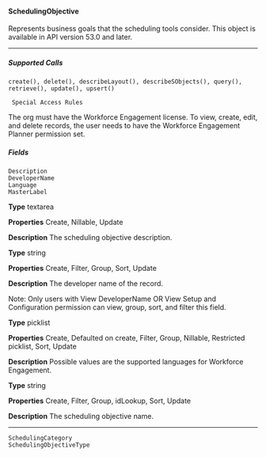 #### SchedulingObjective

Represents business goals that the scheduling tools consider. This object is available in API version 53.0 and later.


-----

##### Supported Calls
```
create(), delete(), describeLayout(), describeSObjects(), query(), retrieve(), update(), upsert()

 Special Access Rules

```
The org must have the Workforce Engagement license. To view, create, edit, and delete records, the user needs to have the Workforce
Engagement Planner permission set.

##### Fields

```
Description
DeveloperName
Language
MasterLabel

```

**Type**
textarea

**Properties**
Create, Nillable, Update

**Description**
The scheduling objective description.

**Type**
string

**Properties**
Create, Filter, Group, Sort, Update

**Description**
The developer name of the record.

Note: Only users with View DeveloperName OR View Setup and Configuration
permission can view, group, sort, and filter this field.

**Type**
picklist

**Properties**
Create, Defaulted on create, Filter, Group, Nillable, Restricted picklist, Sort, Update

**Description**
Possible values are the supported languages for Workforce Engagement.

**Type**
string

**Properties**
Create, Filter, Group, idLookup, Sort, Update

**Description**
The scheduling objective name.


-----

```
SchedulingCategory
SchedulingObjectiveType
